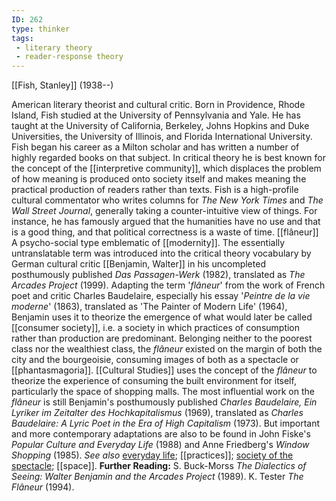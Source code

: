 ```yaml
---
ID: 262
type: thinker
tags: 
 - literary theory
 - reader-response theory
---
```


[[Fish, Stanley]]
 (1938--)


American literary theorist and cultural critic. Born in Providence,
Rhode Island, Fish studied at the University of Pennsylvania and Yale.
He has taught at the University of California, Berkeley, Johns Hopkins
and Duke Universities, the University of Illinois, and Florida
International University. Fish began his career as a Milton scholar and
has written a number of highly regarded books on that subject. In
critical theory he is best known for the concept of the [[interpretive community]], which displaces
the problem of how meaning is produced onto society itself and makes
meaning the practical production of readers rather than texts. Fish is a
high-profile cultural commentator who writes columns for *The New York
Times* and *The Wall Street Journal*, generally taking a
counter-intuitive view of things. For instance, he has famously argued
that the humanities have no use and that is a good thing, and that
political correctness is a waste of time.
[[flâneur]] A psycho-social
type emblematic of
[[modernity]]. The
essentially untranslatable term was introduced into the critical theory
vocabulary by German cultural critic [[Benjamin, Walter]] in his
uncompleted posthumously published *Das Passagen-Werk* (1982),
translated as *The Arcades Project* (1999). Adapting the term
'*flâneur*' from the work of French poet and critic Charles Baudelaire,
especially his essay '*Peintre de la vie moderne*' (1863), translated as
'The Painter of Modern Life' (1964), Benjamin uses it to theorize the
emergence of what would later be called [[consumer society]], i.e. a society in
which practices of consumption rather than production are predominant.
Belonging neither to the poorest class nor the wealthiest class, the
*flâneur* existed on the margin of both the city and the bourgeoisie,
consuming images of both as a spectacle or
[[phantasmagoria]].
[[Cultural Studies]] uses the
concept of the *flâneur* to theorize the experience of consuming the
built environment for itself, particularly the space of shopping malls.
The most influential work on the *flâneur* is still Benjamin's
posthumously published *Charles Baudelaire, Ein Lyriker im Zeitalter des
Hochkapitalismus* (1969), translated as *Charles Baudelaire: A Lyric
Poet in the Era of High Capitalism* (1973). But important and more
contemporary adaptations are also to be found in John Fiske's *Popular Culture and Everyday Life* (1988) and Anne Friedberg's *Window Shopping*
(1985). *See also* [everyday
life](#Xbf90cdb8e5fcf786b73f0a862e46452e81b9d11);
[[practices]]; [society of the
spectacle](#X7168f8bc0850f3dc605cece61930d4076013af7);
[[space]].
**Further Reading:** S. Buck-Morss *The Dialectics of Seeing: Walter
Benjamin and the Arcades Project* (1989).
K. Tester *The Flâneur* (1994).
